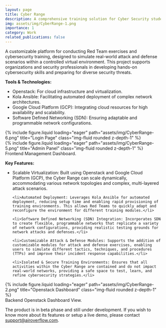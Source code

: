 ```yaml
---
layout: page
title: Cyber Range
description: A comprehensive training solution for Cyber Security students and professionals
img: assets/img/CyberRange-1.png
importance: 1
category: Work
related_publications: false
---
```


A customizable platform for conducting Red Team exercises and cybersecurity training, designed to simulate real-world attack and defense scenarios within a controlled virtual environment. This project supports organizations and security professionals in developing hands-on cybersecurity skills and preparing for diverse security threats.

<b> Tools & Technologies: </b>

<ul>
    <li>Openstack: For cloud infrastructure and virtualization.</li>
    <li>Kola Ansible: Facilitating automated deployment of complex network architectures.</li>
    <li>Google Cloud Platform (GCP): Integrating cloud resources for high availability and scalability.</li>
    <li>Software Defined Networking (SDN): Ensuring adaptable and programmable network configurations.</li>
</ul>

<div class="row">
    <div class="col-sm mt-3 mt-md-0">
        {% include figure.liquid loading="eager" path="assets/img/CyberRange-6.png" title="Login Page" class="img-fluid rounded z-depth-1" %}
    </div>
    <div class="col-sm mt-3 mt-md-0">
        {% include figure.liquid loading="eager" path="assets/img/CyberRange-5.png" title="Admin Panel" class="img-fluid rounded z-depth-1" %}
    </div>
</div>

<div class="caption">
    Frontend Management Dashboard.
</div>

<b> Key Features: </b>
<ul>
    <li>Scalable Virtualization: Built using Openstack and Google Cloud Platform (GCP), the Cyber Range can scale dynamically, accommodating various network topologies and complex, multi-layered attack scenarios.</li>

    <li>Automated Deployment: Leverages Kola Ansible for automated deployment, reducing setup time and enabling rapid provisioning of training environments. This allows Red Teams to quickly adapt and reconfigure the environment for different training modules.</li>

    <li>Software Defined Networking (SDN) Integration: Incorporates SDN to create flexible, programmable networks that replicate a variety of network configurations, providing realistic testing grounds for network attacks and defenses.</li>

    <li>Customizable Attack & Defense Modules: Supports the addition of customizable modules for attack and defense exercises, enabling users to simulate different tactics, techniques, and procedures (TTPs) and improve their incident response capabilities.</li>

    <li>Isolated & Secure Training Environments: Ensures that all activities within the Cyber Range are contained and do not impact real-world networks, providing a safe space to test, learn, and refine cybersecurity strategies.</li>
</ul>

<div class="row">
    <div class="col-sm mt-3 mt-md-0">
        {% include figure.liquid loading="eager" path="assets/img/CyberRange-2.png" title="Openstack Dashboard" class="img-fluid rounded z-depth-1" %}
    </div>
</div>
<div class="caption">
    Backend Openstack Dashboard View.
</div>

The product is in beta phase and still under development. If you wish to know more about its features or setup a live demo, please contact <a href='mailto:support@airoverflow.com'> support@airoverflow.com</a>.
